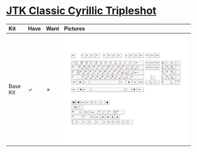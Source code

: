 # [JTK Classic Cyrillic Tripleshot](https://kono.store/products/jtk-cyrillic-tripleshot)

| Kit                                   | Have    | Want    | Pictures |
| :-------------------------------------| :------ | :------ | :------- |
| Base Kit                              |    ✓    |    ✗    | ![](https://raw.githubusercontent.com/barnumbirr/keysets/master/doc/jtk_classic_cyrillic_tripleshot/pictures/jtk_tripleshot_bow_kit.png) |
